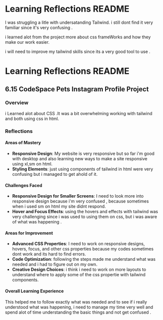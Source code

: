
# Learning Reflections README 

I was struggling a litle with undersatanding Tailwind. 
i still dont find it very familiar since it's very confusing .

i learned alot from the project more about css frameWorks and how they make our work easier.

i will need to improve my tailwind skills since its a very good tool to use .

# Learning Reflections README 

## **6.15 CodeSpace Pets Instagram Profile Project**

### Overview
i Learned alot about CSS .It was a bit overwhelming working with tailwind and both using css in html.

### Reflections

#### Areas of Mastery
- **Responsive Design**: My website is very responsive but so far i'm good with desktop and also learning new ways to make a site responsive using xl,sm on html.
- **Styling Elements**: just using components of tailwind in html were very confusing but i managed to get ahold of it.

#### Challenges Faced

- **Responsive Design for Smaller Screens**: I need to look more into responsive design because i'm very confused , because sometimes when i used sm on html my site didnt respond. 
- **Hover and Focus Effects**: using the hovers and effects with tailwind was very challenging since i was used to using them on css, but i was aware of what was happening .

#### Areas for Improvement

- **Advanced CSS Properties**: I need to work on responsive designs, hovers, focus, and other css properties because my codes sometimes dont work and its hard to find errors.
- **Code Optimization**:  following the steps made me understand what was needed and i had to figure out on my own.
- **Creative Design Choices**: i think i need to work on more layouts to understand where to apply some of the css propertie with tailwind components.

#### Overall Learning Experience

This helped me to follow exactly what was needed and to see if i really understood what was happening, i need to manage my time very well and spend alot of time understanding the basic things and not get confused .


